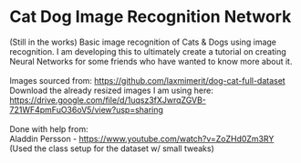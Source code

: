 # Cat Dog Image Recognition Network

(Still in the works) Basic image recognition of Cats & Dogs using image recognition. I am developing this to ultimately create a tutorial on creating Neural Networks for some friends who have wanted to know more about it.
<br />
<br />
Images sourced from: https://github.com/laxmimerit/dog-cat-full-dataset
<br />
Download the already resized images I am using here: https://drive.google.com/file/d/1uqsz3fXJwrqZGVB-721WF4pmFuO36oV5/view?usp=sharing
<br />
<br />
Done with help from:
<br />
Aladdin Persson - https://www.youtube.com/watch?v=ZoZHd0Zm3RY (Used the class setup for the dataset w/ small tweaks)
